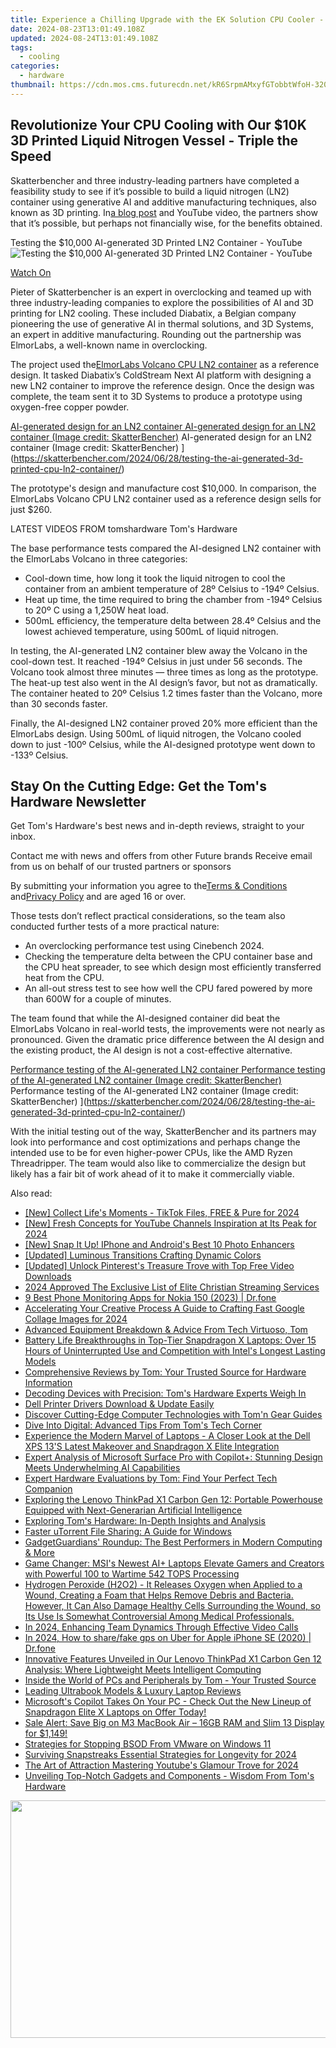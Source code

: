 ```yaml
---
title: Experience a Chilling Upgrade with the EK Solution CPU Cooler - Witness up to 20°C Drop in Intel Core I9-1efficiency!
date: 2024-08-23T13:01:49.108Z
updated: 2024-08-24T13:01:49.108Z
tags:
  - cooling
categories:
  - hardware
thumbnail: https://cdn.mos.cms.futurecdn.net/kR6SrpmAMxyfGTobbtWfoH-320-80.jpg
---
```


## Revolutionize Your CPU Cooling with Our $10K 3D Printed Liquid Nitrogen Vessel - Triple the Speed

Skatterbencher and three industry-leading partners have completed a feasibility study to see if it’s possible to build a liquid nitrogen (LN2) container using generative AI and additive manufacturing techniques, also known as 3D printing. In[a blog post](https://skatterbencher.com/2024/06/28/testing-the-ai-generated-3d-printed-cpu-ln2-container/) and YouTube video, the partners show that it’s possible, but perhaps not financially wise, for the benefits obtained.

 Testing the $10,000 AI-generated 3D Printed LN2 Container - YouTube ![Testing the $10,000 AI-generated 3D Printed LN2 Container - YouTube](<https://img.youtube.com/vi/S5Wm0GED6wo/maxresdefault.jpg>)

[Watch On](https://youtu.be/S5Wm0GED6wo)

 Pieter of Skatterbencher is an expert in overclocking and teamed up with three industry-leading companies to explore the possibilities of AI and 3D printing for LN2 cooling. These included Diabatix, a Belgian company pioneering the use of generative AI in thermal solutions, and 3D Systems, an expert in additive manufacturing. Rounding out the partnership was ElmorLabs, a well-known name in overclocking.

 The project used the[ElmorLabs Volcano CPU LN2 container](https://elmorlabs.com/product/elmorlabs-volcano-ln2-container/) as a reference design. It tasked Diabatix’s ColdStream Next AI platform with designing a new LN2 container to improve the reference design. Once the design was complete, the team sent it to 3D Systems to produce a prototype using oxygen-free copper powder.

[AI-generated design for an LN2 container AI-generated design for an LN2 container  (Image credit: SkatterBencher)](https://cdn.mos.cms.futurecdn.net/rY9iZLP4CkhY4Z5wHoDe8G-320-80.jpg) AI-generated design for an LN2 container  (Image credit: SkatterBencher) ](https://skatterbencher.com/2024/06/28/testing-the-ai-generated-3d-printed-cpu-ln2-container/)

 The prototype's design and manufacture cost $10,000\. In comparison, the ElmorLabs Volcano CPU LN2 container used as a reference design sells for just $260.

 LATEST VIDEOS FROM tomshardware Tom's Hardware

 The base performance tests compared the AI-designed LN2 container with the ElmorLabs Volcano in three categories:

* Cool-down time, how long it took the liquid nitrogen to cool the container from an ambient temperature of 28º Celsius to -194º Celsius.
* Heat up time, the time required to bring the chamber from -194º Celsius to 20º C using a 1,250W heat load.
* 500mL efficiency, the temperature delta between 28.4º Celsius and the lowest achieved temperature, using 500mL of liquid nitrogen.

 In testing, the AI-generated LN2 container blew away the Volcano in the cool-down test. It reached -194º Celsius in just under 56 seconds. The Volcano took almost three minutes — three times as long as the prototype. The heat-up test also went in the AI design’s favor, but not as dramatically. The container heated to 20º Celsius 1.2 times faster than the Volcano, more than 30 seconds faster.

 Finally, the AI-designed LN2 container proved 20% more efficient than the ElmorLabs design. Using 500mL of liquid nitrogen, the Volcano cooled down to just -100º Celsius, while the AI-designed prototype went down to -133º Celsius.

## Stay On the Cutting Edge: Get the Tom's Hardware Newsletter

 Get Tom's Hardware's best news and in-depth reviews, straight to your inbox.

 Contact me with news and offers from other Future brands  Receive email from us on behalf of our trusted partners or sponsors

 By submitting your information you agree to the[Terms & Conditions](https://futureplc.com/terms-conditions/) and[Privacy Policy](https://futureplc.com/privacy-policy/) and are aged 16 or over.

 Those tests don’t reflect practical considerations, so the team also conducted further tests of a more practical nature:

* An overclocking performance test using Cinebench 2024.
* Checking the temperature delta between the CPU container base and the CPU heat spreader, to see which design most efficiently transferred heat from the CPU.
* An all-out stress test to see how well the CPU fared powered by more than 600W for a couple of minutes.

 The team found that while the AI-designed container did beat the ElmorLabs Volcano in real-world tests, the improvements were not nearly as pronounced. Given the dramatic price difference between the AI design and the existing product, the AI design is not a cost-effective alternative.

[Performance testing of the AI-generated LN2 container  Performance testing of the AI-generated LN2 container  (Image credit: SkatterBencher)](https://cdn.mos.cms.futurecdn.net/24obZEDvGLyGS9LK3xc3Zc-320-80.jpg)  Performance testing of the AI-generated LN2 container  (Image credit: SkatterBencher) ](https://skatterbencher.com/2024/06/28/testing-the-ai-generated-3d-printed-cpu-ln2-container/)

 With the initial testing out of the way, SkatterBencher and its partners may look into performance and cost optimizations and perhaps change the intended use to be for even higher-power CPUs, like the AMD Ryzen Threadripper. The team would also like to commercialize the design but likely has a fair bit of work ahead of it to make it commercially viable.


<ins class="adsbygoogle"
     style="display:block"
     data-ad-format="autorelaxed"
     data-ad-client="ca-pub-7571918770474297"
     data-ad-slot="1223367746"></ins>



<ins class="adsbygoogle"
     style="display:block"
     data-ad-client="ca-pub-7571918770474297"
     data-ad-slot="8358498916"
     data-ad-format="auto"
     data-full-width-responsive="true"></ins>

<span class="atpl-alsoreadstyle">Also read:</span>
<div><ul>
<li><a href="https://tiktok-video-recordings.techidaily.com/new-collect-lifes-moments-tiktok-files-free-and-pure-for-2024/"><u>[New] Collect Life's Moments - TikTok Files, FREE & Pure for 2024</u></a></li>
<li><a href="https://youtube-blog.techidaily.com/resh-concepts-for-youtube-channels-inspiration-at-its-peak-for-2024/"><u>[New] Fresh Concepts for YouTube Channels  Inspiration at Its Peak for 2024</u></a></li>
<li><a href="https://extra-support.techidaily.com/new-snap-it-up-iphone-and-androids-best-10-photo-enhancers/"><u>[New] Snap It Up!  IPhone and Android's Best 10 Photo Enhancers</u></a></li>
<li><a href="https://extra-approaches.techidaily.com/updated-luminous-transitions-crafting-dynamic-colors/"><u>[Updated] Luminous Transitions  Crafting Dynamic Colors</u></a></li>
<li><a href="https://some-skills.techidaily.com/updated-unlock-pinterests-treasure-trove-with-top-free-video-downloads/"><u>[Updated] Unlock Pinterest's Treasure Trove with Top Free Video Downloads</u></a></li>
<li><a href="https://some-tips.techidaily.com/2024-approved-the-exclusive-list-of-elite-christian-streaming-services/"><u>2024 Approved  The Exclusive List of Elite Christian Streaming Services</u></a></li>
<li><a href="https://android-location-track.techidaily.com/9-best-phone-monitoring-apps-for-nokia-150-2023-drfone-by-drfone-virtual-android/"><u>9 Best Phone Monitoring Apps for Nokia 150 (2023) | Dr.fone</u></a></li>
<li><a href="https://extra-tips.techidaily.com/accelerating-your-creative-process-a-guide-to-crafting-fast-google-collage-images-for-2024/"><u>Accelerating Your Creative Process  A Guide to Crafting Fast Google Collage Images for 2024</u></a></li>
<li><a href="https://hardware-tips.techidaily.com/advanced-equipment-breakdown-and-advice-from-tech-virtuoso-tom/"><u>Advanced Equipment Breakdown & Advice From Tech Virtuoso, Tom</u></a></li>
<li><a href="https://hardware-tips.techidaily.com/battery-life-breakthroughs-in-top-tier-snapdragon-x-laptops-over-15-hours-of-uninterrupted-use-and-competition-with-intels-longest-lasting-models/"><u>Battery Life Breakthroughs in Top-Tier Snapdragon X Laptops: Over 15 Hours of Uninterrupted Use and Competition with Intel's Longest Lasting Models</u></a></li>
<li><a href="https://hardware-tips.techidaily.com/comprehensive-reviews-by-tom-your-trusted-source-for-hardware-information/"><u>Comprehensive Reviews by Tom: Your Trusted Source for Hardware Information</u></a></li>
<li><a href="https://hardware-tips.techidaily.com/decoding-devices-with-precision-toms-hardware-experts-weigh-in/"><u>Decoding Devices with Precision: Tom's Hardware Experts Weigh In</u></a></li>
<li><a href="https://win-dash.techidaily.com/dell-printer-drivers-download-and-update-easily/"><u>Dell Printer Drivers Download & Update Easily</u></a></li>
<li><a href="https://hardware-tips.techidaily.com/discover-cutting-edge-computer-technologies-with-tomn-gear-guides/"><u>Discover Cutting-Edge Computer Technologies with Tom'n Gear Guides</u></a></li>
<li><a href="https://hardware-tips.techidaily.com/dive-into-digital-advanced-tips-from-toms-tech-corner/"><u>Dive Into Digital: Advanced Tips From Tom's Tech Corner</u></a></li>
<li><a href="https://hardware-tips.techidaily.com/experience-the-modern-marvel-of-laptops-a-closer-look-at-the-dell-xps-13s-latest-makeover-and-snapdragon-x-elite-integration/"><u>Experience the Modern Marvel of Laptops - A Closer Look at the Dell XPS 13'S Latest Makeover and Snapdragon X Elite Integration</u></a></li>
<li><a href="https://hardware-tips.techidaily.com/expert-analysis-of-microsoft-surface-pro-with-copilotplus-stunning-design-meets-underwhelming-ai-capabilities/"><u>Expert Analysis of Microsoft Surface Pro with Copilot+: Stunning Design Meets Underwhelming AI Capabilities</u></a></li>
<li><a href="https://hardware-tips.techidaily.com/expert-hardware-evaluations-by-tom-find-your-perfect-tech-companion/"><u>Expert Hardware Evaluations by Tom: Find Your Perfect Tech Companion</u></a></li>
<li><a href="https://hardware-tips.techidaily.com/exploring-the-lenovo-thinkpad-x1-carbon-gen-12-portable-powerhouse-equipped-with-next-generarian-artificial-intelligence/"><u>Exploring the Lenovo ThinkPad X1 Carbon Gen 12: Portable Powerhouse Equipped with Next-Generarian Artificial Intelligence</u></a></li>
<li><a href="https://hardware-tips.techidaily.com/exploring-toms-hardware-in-depth-insights-and-analysis/"><u>Exploring Tom's Hardware: In-Depth Insights and Analysis</u></a></li>
<li><a href="https://win11.techidaily.com/faster-utorrent-file-sharing-a-guide-for-windows/"><u>Faster uTorrent File Sharing: A Guide for Windows</u></a></li>
<li><a href="https://hardware-tips.techidaily.com/gadgetguardians-roundup-the-best-performers-in-modern-computing-and-more/"><u>GadgetGuardians' Roundup: The Best Performers in Modern Computing & More</u></a></li>
<li><a href="https://hardware-tips.techidaily.com/game-changer-msis-newest-aiplus-laptops-elevate-gamers-and-creators-with-powerful-100-to-wartime-542-tops-processing/"><u>Game Changer: MSI's Newest AI+ Laptops Elevate Gamers and Creators with Powerful 100 to Wartime 542 TOPS Processing</u></a></li>
<li><a href="https://hardware-tips.techidaily.com/hydrogen-peroxide-h2o2-it-releases-oxygen-when-applied-to-a-wound-creating-a-foam-that-helps-remove-debris-and-bacteria-however-it-can-also-damage-healthy-c31/"><u>Hydrogen Peroxide (H2O2) - It Releases Oxygen when Applied to a Wound, Creating a Foam that Helps Remove Debris and Bacteria. However, It Can Also Damage Healthy Cells Surrounding the Wound, so Its Use Is Somewhat Controversial Among Medical Professionals.</u></a></li>
<li><a href="https://visual-screen-recording.techidaily.com/in-2024-enhancing-team-dynamics-through-effective-video-calls/"><u>In 2024, Enhancing Team Dynamics Through Effective Video Calls</u></a></li>
<li><a href="https://review-topics.techidaily.com/in-2024-how-to-sharefake-gps-on-uber-for-apple-iphone-se-2020-drfone-by-drfone-virtual-ios/"><u>In 2024, How to share/fake gps on Uber for Apple iPhone SE (2020) | Dr.fone</u></a></li>
<li><a href="https://hardware-tips.techidaily.com/innovative-features-unveiled-in-our-lenovo-thinkpad-x1-carbon-gen-12-analysis-where-lightweight-meets-intelligent-computing/"><u>Innovative Features Unveiled in Our Lenovo ThinkPad X1 Carbon Gen 12 Analysis: Where Lightweight Meets Intelligent Computing</u></a></li>
<li><a href="https://hardware-tips.techidaily.com/inside-the-world-of-pcs-and-peripherals-by-tom-your-trusted-source/"><u>Inside the World of PCs and Peripherals by Tom - Your Trusted Source</u></a></li>
<li><a href="https://hardware-tips.techidaily.com/leading-ultrabook-models-and-luxury-laptop-reviews/"><u>Leading Ultrabook Models & Luxury Laptop Reviews</u></a></li>
<li><a href="https://hardware-tips.techidaily.com/1723862721824-microsofts-copilot-takes-on-your-pc-check-out-the-new-lineup-of-snapdragon-elite-x-laptops-on-offer-today/"><u>Microsoft's Copilot Takes On Your PC - Check Out the New Lineup of Snapdragon Elite X Laptops on Offer Today!</u></a></li>
<li><a href="https://hardware-tips.techidaily.com/1723862739684-sale-alert-save-big-on-m3-macbook-air-16gb-ram-and-slim-13-display-for-1149/"><u>Sale Alert: Save Big on M3 MacBook Air – 16GB RAM and Slim 13 Display for $1,149!</u></a></li>
<li><a href="https://win11.techidaily.com/strategies-for-stopping-bsod-from-vmware-on-windows-11/"><u>Strategies for Stopping BSOD From VMware on Windows 11</u></a></li>
<li><a href="https://snapchat-videos.techidaily.com/surviving-snapstreaks-essential-strategies-for-longevity-for-2024/"><u>Surviving Snapstreaks  Essential Strategies for Longevity for 2024</u></a></li>
<li><a href="https://facebook-video-share.techidaily.com/the-art-of-attraction-mastering-youtubes-glamour-trove-for-2024/"><u>The Art of Attraction  Mastering Youtube's Glamour Trove for 2024</u></a></li>
<li><a href="https://hardware-tips.techidaily.com/unveiling-top-notch-gadgets-and-components-wisdom-from-toms-hardware/"><u>Unveiling Top-Notch Gadgets and Components - Wisdom From Tom's Hardware</u></a></li>
</ul></div>

<!-- affiliate ads begin -->
<a href="https://twopages.pxf.io/c/5597632/2016067/18544" target="_top" id="2016067"><img src="//a.impactradius-go.com/display-ad/18544-2016067" border="0" alt="" width="1020" height="380"/></a><img height="0" width="0" src="https://imp.pxf.io/i/5597632/2016067/18544" style="position:absolute;visibility:hidden;" border="0" />
<!-- affiliate ads end -->